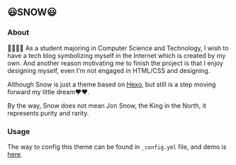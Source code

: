 ﻿## 😃SNOW😃

### About
🎉🎉✨✨
As a student majoring in Computer Science and Technology, I wish to have a tech blog symbolizing myself in the Internet which is created by my own.
And another reason motivating me to finish the project is that I enjoy designing myself, even I'm not engaged in HTML/CSS and designing.

Although Snow is just a theme based on [Hexo](https://hexo.io/), but still is a step moving forward my little dream❤❤.


By the way, Snow does not mean Jon Snow, the King in the North, it represents purity and rarity.



### Usage
The way to config this theme can be found in ```_config.yml``` file, and demo is [here](https://itongworld.github.io/).
